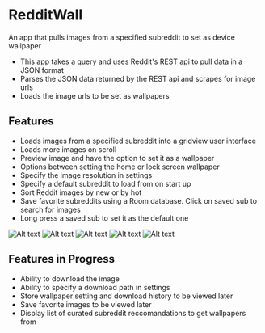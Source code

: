 # RedditWall
An app that pulls images from a specified subreddit to set as device wallpaper
- This app takes a query and uses Reddit's REST api to pull data in a JSON format
- Parses the JSON data returned by the REST api and scrapes for image urls
- Loads the image urls to be set as wallpapers

## Features
- Loads images from a specified subreddit into a gridview user interface
- Loads more images on scroll
- Preview image and have the option to set it as a wallpaper
- Options between setting the home or lock screen wallpaper
- Specify the image resolution in settings
- Specify a default subreddit to load from on start up
- Sort Reddit images by new or by hot
- Save favorite subreddits using a Room database. Click on saved sub to search for images
- Long press a saved sub to set it as the default one

![Alt text](https://github.com/meh430/RedditWall/blob/master/screens/main.png "Screen")
![Alt text](https://github.com/meh430/RedditWall/blob/master/screens/preview.png "Screen")
![Alt text](https://github.com/meh430/RedditWall/blob/master/screens/select.png "Screen")
![Alt text](https://github.com/meh430/RedditWall/blob/master/screens/saved.png "Screen")
![Alt text](https://github.com/meh430/RedditWall/blob/master/screens/setting.png "Screen")

## Features in Progress
- Ability to download the image
- Ability to specify a download path in settings
- Store wallpaper setting and download history to be viewed later
- Save favorite images to be viewed later
- Display list of curated subreddit reccomandations to get wallpapers from
